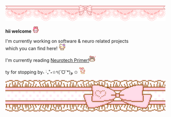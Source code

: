<p align="left">
  <img src="./img/banner1.gif" width="500">
</p>

**hii welcome** <img src="./img/welcome.gif" width="20">

I'm currently working on software & neuro related projects<br>
which you can find here! <img src="./img/nodnod.gif" width="20">

I'm currently reading <a href="https://www.goodreads.com/book/show/59784109-the-neurotech-primer">Neurotech Primer!</a><img src="./img/yeahhh.webp" width="20">

ty for stopping by˖ ࣪‧₊˚⋆✩٩(ˊᗜˋ*)و ✩
<img src="./img/bye.gif" width="20">

<p align="left">
  <img src="./img/bannerbottom.gif" width="500">
</p>

